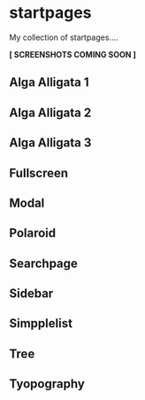# startpages
My collection of startpages....

**[ SCREENSHOTS COMING SOON ]**

## Alga Alligata 1

## Alga Alligata 2

## Alga Alligata 3

## Fullscreen

## Modal

## Polaroid

## Searchpage

## Sidebar

## Simpplelist

## Tree

## Tyopography
